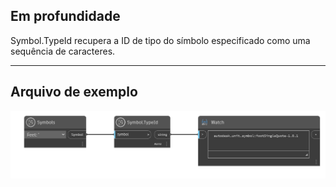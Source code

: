 ## Em profundidade
Symbol.TypeId recupera a ID de tipo do símbolo especificado como uma sequência de caracteres.
___
## Arquivo de exemplo

![Symbol.TypeId](./DynamoUnits.Symbol.TypeId_img.png)

